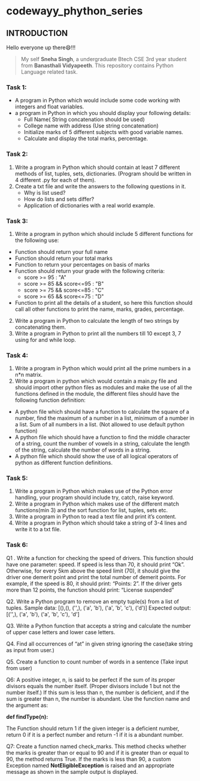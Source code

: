 # codewayy_phython_series
## INTRODUCTION
Hello everyone up there:smile:!!!

>My self **Sneha Singh**, a undergraduate Btech CSE 3rd year student from **Banasthali Vidyapeeth**.
>This repository contains Python Language related task.
### Task 1:
- A program in Python which would include some code working with integers and float variables.
- a program in Python in which you should display your following details:
  -  Full Name( String concatenation should be used)
  -  College name with address (Use string concatenation)
  -  Initialize marks of 5 different subjects with good variable names.
  -  Calculate and display the total marks, percentage.
  
### Task 2:
  1. Write a program in Python which should contain at least 7 different methods
      of list, tuples, sets, dictionaries. (Program should be written in 4 different .py
      for each of them).
  2. Create a txt file and write the answers to the following questions in it.
      - Why is list used?
      - How do lists and sets differ?
      - Application of dictionaries with a real world example.
      
### Task 3:
 1. Write a program in python which should include 5 different functions for the
following use:
   - Function should return your full name
   - Function should return your total marks
   - Function to return your percentages on basis of marks
   - Function should return your grade with the following criteria:
     - score >= 95 : "A"
     - score >= 85 && score<=95 : "B"
     - score >= 75 && score<=85 : "C"
     - score >= 65 && score<=75 : "D"
  - Function to print all the details of a student, so here this function
should call all other functions to print the name, marks, grades,
percentage.
2. Write a program in Python to calculate the length of two strings by
concatenating them.
3. Write a program in Python to print all the numbers till 10 except 3, 7 using
for and while loop.

### Task 4:
1. Write a program in Python which would print all the prime numbers in a n*n
matrix.
2. Write a program in python which would contain a main.py file and should
import other python files as modules and make the use of all the functions
defined in the module, the different files should have the following function
definition:
- A python file which should have a function to calculate the square of a
number, find the maximum of a number in a list, minimum of a
number in a list. Sum of all numbers in a list. (Not allowed to use
default python function)
- A python file which should have a function to find the middle
character of a string, count the number of vowels in a string, calculate
the length of the string, calculate the number of words in a string.
- A python file which should show the use of all logical operators of
python as different function definitions.


### Task 5:
1. Write a program in Python which makes use of the Python error handling,
your program should include try, catch, raise keyword.
2. Write a program in Python which makes use of the different match
functions(min 3) and the sort function for list, tuples, sets etc.
3. Write a program in Python to read a text file and print it’s content.
4. Write a program in Python which should take a string of 3-4 lines and write
it to a txt file.


### Task 6:
Q1 . Write a function for checking the speed of drivers. This function should
have one parameter: speed.
If speed is less than 70, it should print “Ok”.
Otherwise, for every 5km above the speed limit (70), it should give the driver
one demerit point and print the total number of demerit points. For example, if
the speed is 80, it should print: “Points: 2”.
If the driver gets more than 12 points, the function should print: “License
suspended”

Q2. Write a Python program to remove an empty tuple(s) from a list of tuples.
Sample data: [(),(), ('',), ('a', 'b'), ('a', 'b', 'c'), ('d')]
Expected output: [('',), ('a', 'b'), ('a', 'b', 'c'), 'd']

Q3. Write a Python function that accepts a string and calculate the number of
upper case letters and lower case letters.

Q4. Find all occurrences of “at” in given string ignoring the case(take string as
input from user.)

Q5. Create a function to count number of words in a sentence (Take input from
user)

Q6: A positive integer, n, is said to be perfect if the sum of its proper divisors
equals the number itself. (Proper divisors include 1 but not the number itself.) If
this sum is less than n, the number is deficient, and if the sum is greater than n,
the number is abundant.
Use the function name and the argument as:

**def findType(n):**

The Function should return 1 if the given integer is a deficient number, return 0
if it is a perfect number and return -1 if it is a abundant number.

Q7: Create a function named check_marks.
This method checks whether the marks is greater than or equal to 90 and if it is
greater than or equal to 90, the method returns True.
If the marks is less than 90, a custom Exception named **NotEligibleException** is
raised and an appropriate message as shown in the sample output is displayed.

